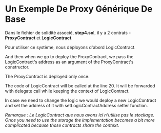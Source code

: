 # Un Exemple De Proxy Générique De Base

Dans le fichier de solidité associé, **step4.sol**, il y a 2 contrats - **ProxyContract** et **LogicContract**.

Pour utiliser ce système, nous déployons d'abord LogicContract.

And then when we go to deploy the ProxyContract, we pass the LogicContract's address as an argument of the ProxyContract's constructor.

The ProxyContract is deployed only once.

The code of LogicContract will be called at the line 20. It will be forwarded with delegate call while keeping the context of LogicContract.

In case we need to change the logic we would deploy a new LogicContract and set the address of it with setLogicContractAddress setter function.

_Remarque : Le LogicContract que nous avons ici n'utilise pas le stockage. Once you need to use the storage the implementation becomes a bit more complicated because those contracts share the context._